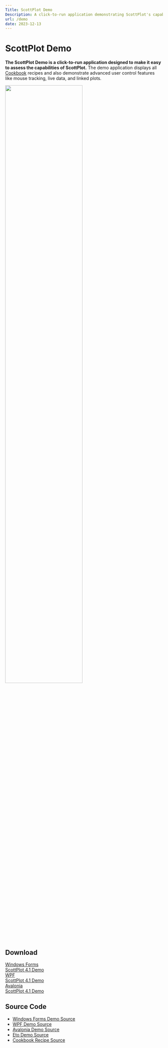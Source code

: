 ```yaml
---
Title: ScottPlot Demo
Description: A click-to-run application demonstrating ScottPlot's capabilities
url: /demo
date: 2023-12-13
---
```


# ScottPlot Demo

**The ScottPlot Demo is a click-to-run application designed to make it easy to assess the capabilities of ScottPlot.** The demo application displays all [Cookbook](../cookbook) recipes and also demonstrate advanced user control features like mouse tracking, live data, and linked plots. 

<div class='text-center m-4'>
<img src='/images/scottplot-demo.png' width='70%'>
</div>

## Download

<div class="container p-2 mb-3">
    <div class="row">
        <div class="col text-center">
            <a href="https://scottplot.net/demos/ScottPlot-Demo-WinForms.zip"
                class="btn btn-success btn-lg shadow-sm">
                <div class="fs-3">Windows Forms</div>
                <div class="fs-6 fw-light">ScottPlot 4.1 Demo</div>
            </a>
        </div>
        <div class="col text-center">
            <a href="https://scottplot.net/demos/ScottPlot-Demo-WPF.zip"
                class="btn btn-primary btn-lg shadow-sm">
                <div class="fs-3">WPF</div>
                <div class="fs-6 fw-light">ScottPlot 4.1 Demo</div>
            </a>
        </div>
        <div class="col text-center">
            <a href="https://scottplot.net/demos/ScottPlot-Demo-Avalonia.zip"
                class="btn btn-secondary btn-lg shadow-sm">
                <div class="fs-3">Avalonia</div>
                <div class="fs-6 fw-light">ScottPlot 4.1 Demo</div>
            </a>
        </div>
    </div>
</div>

## Source Code
* [Windows Forms Demo Source](https://github.com/ScottPlot/ScottPlot/tree/main/src/ScottPlot4/ScottPlot.Demo/ScottPlot.Demo.WinForms/WinFormsDemos)
* [WPF Demo Source](https://github.com/ScottPlot/ScottPlot/tree/main/src/ScottPlot4/ScottPlot.Demo/ScottPlot.Demo.WPF/WpfDemos)
* [Avalonia Demo Source](https://github.com/ScottPlot/ScottPlot/tree/main/src/ScottPlot4/ScottPlot.Demo/ScottPlot.Demo.Avalonia/AvaloniaDemos)
* [Eto Demo Source](https://github.com/ScottPlot/ScottPlot/tree/main/src/ScottPlot4/ScottPlot.Demo/ScottPlot.Demo.Eto/EtoFormsDemos)
* [Cookbook Recipe Source](https://github.com/ScottPlot/ScottPlot/tree/main/src/ScottPlot4/ScottPlot.Cookbook/Recipes)
